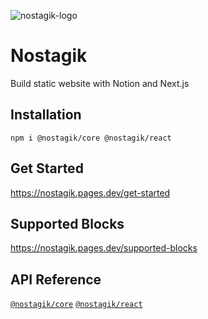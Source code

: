 ![nostagik-logo](https://github.com/fillmember/nostagik/assets/2775290/ff4e4726-f257-4129-989f-d83d66602cf6)

# Nostagik

Build static website with Notion and Next.js

## Installation

```shell
npm i @nostagik/core @nostagik/react
```

## Get Started

<https://nostagik.pages.dev/get-started>

## Supported Blocks

<https://nostagik.pages.dev/supported-blocks>

## API Reference

[`@nostagik/core`](https://github.com/fillmember/nostagik/tree/main/packages/nostagik)
[`@nostagik/react`](https://github.com/fillmember/nostagik/tree/main/packages/react)
